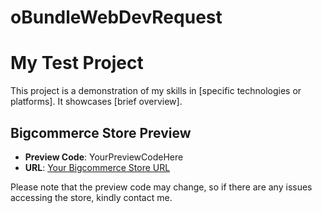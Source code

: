 # oBundleWebDevRequest

# My Test Project

This project is a demonstration of my skills in [specific technologies or platforms]. It showcases [brief overview].

## Bigcommerce Store Preview

- **Preview Code**: YourPreviewCodeHere
- **URL**: [Your Bigcommerce Store URL](http://example.com)

Please note that the preview code may change, so if there are any issues accessing the store, kindly contact me.
